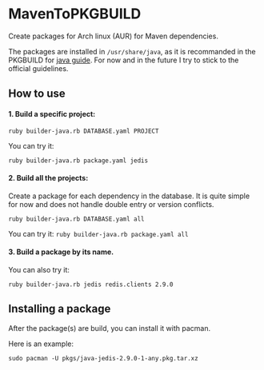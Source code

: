 # MavenToPKGBUILD
Create packages for Arch linux (AUR) for Maven dependencies. 

The packages are installed in `/usr/share/java`, as it is recommanded in the PKGBUILD for [java guide](https://wiki.archlinux.org/index.php/Java_package_guidelines). For now and in the future I try to stick to the official guidelines. 

## How to use

#### 1. Build a specific project:

`ruby builder-java.rb DATABASE.yaml PROJECT`

You can try it: 

`ruby builder-java.rb package.yaml jedis` 

#### 2. Build all the projects: 


Create a package for each dependency in the database. It is quite simple for now and does not handle double entry or version conflicts.

`ruby builder-java.rb DATABASE.yaml all`

You can try it: 
`ruby builder-java.rb package.yaml all` 

#### 3. Build a package by its name. 

You can also try it: 

`ruby builder-java.rb jedis redis.clients 2.9.0` 


## Installing a package 

After the package(s) are build, you can install it with pacman. 

Here is an example: 

`sudo pacman -U pkgs/java-jedis-2.9.0-1-any.pkg.tar.xz`

